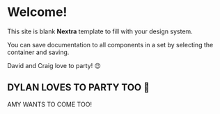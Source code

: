 # Welcome!

This site is blank **Nextra** template to fill with your design system.


You can save documentation to all components in a set by selecting the container and saving.


David and Craig love to party! 😍



## DYLAN LOVES TO PARTY TOO 🎈 

AMY WANTS TO COME TOO!
